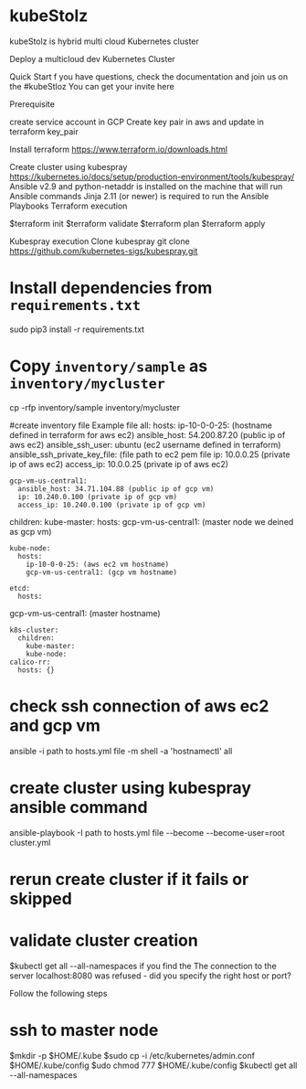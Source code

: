 # kubeStolz
kubeStolz is hybrid multi cloud Kubernetes cluster

Deploy a multicloud dev Kubernetes Cluster


Quick Start
f you have questions, check the documentation and join us on the   #kubeStloz You can get your invite here

Prerequisite

create service account in GCP
Create key pair in aws and update in terraform key_pair

Install terraform
https://www.terraform.io/downloads.html

Create cluster using kubespray
https://kubernetes.io/docs/setup/production-environment/tools/kubespray/
Ansible v2.9 and python-netaddr is installed on the machine that will run Ansible commands
Jinja 2.11 (or newer) is required to run the Ansible Playbooks
Terraform execution

$terraform init
$terraform validate
$terraform plan
$terraform apply

Kubespray execution 
Clone kubespray
git clone https://github.com/kubernetes-sigs/kubespray.git

# Install dependencies from ``requirements.txt``
sudo pip3 install -r requirements.txt

# Copy ``inventory/sample`` as ``inventory/mycluster``
cp -rfp inventory/sample inventory/mycluster

#create inventory file
Example file
all:
  hosts:
    ip-10-0-0-25: (hostname defined in terraform for aws ec2)
      ansible_host: 54.200.87.20 (public ip of aws ec2)
      ansible_ssh_user: ubuntu (ec2 username defined in terraform)
      ansible_ssh_private_key_file: (file path to ec2 pem file
      ip: 10.0.0.25 (private ip of aws ec2)
      access_ip: 10.0.0.25 (private ip of aws ec2)

    gcp-vm-us-central1:
      ansible_host: 34.71.104.88 (public ip of gcp vm)
      ip: 10.240.0.100 (private ip of gcp vm)
      access_ip: 10.240.0.100 (private ip of gcp vm)

  children:
    kube-master:
      hosts:
        gcp-vm-us-central1: (master node we deined as gcp vm)

    kube-node:
      hosts:
        ip-10-0-0-25: (aws ec2 vm hostname)
        gcp-vm-us-central1: (gcp vm hostname)

    etcd:
      hosts:
gcp-vm-us-central1: (master hostname)

    k8s-cluster:
      children:
        kube-master:
        kube-node:
    calico-rr:
      hosts: {}


# check ssh connection of aws ec2 and gcp vm
ansible -i  path to hosts.yml file -m shell -a 'hostnamectl' all

# create cluster using kubespray ansible command
ansible-playbook -I path to hosts.yml file   --become --become-user=root cluster.yml

# rerun create cluster if it fails or skipped

# validate cluster creation
$kubectl get all --all-namespaces
if you find the The connection to the server localhost:8080 was refused - did you specify the right host or port?

Follow the following steps
# ssh to master node

$mkdir -p $HOME/.kube
$sudo cp -i /etc/kubernetes/admin.conf $HOME/.kube/config
$udo chmod 777 $HOME/.kube/config
$kubectl get all --all-namespaces
